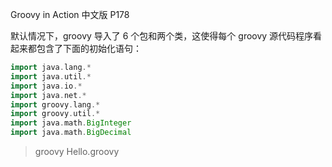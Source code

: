 Groovy in Action 中文版 P178

默认情况下，groovy 导入了 6 个包和两个类，这使得每个 groovy 源代码程序看
起来都包含了下面的初始化语句：

```groovy
import java.lang.*
import java.util.*
import java.io.*
import java.net.*
import groovy.lang.*
import groovy.util.*
import java.math.BigInteger
import java.math.BigDecimal
```

> groovy Hello.groovy